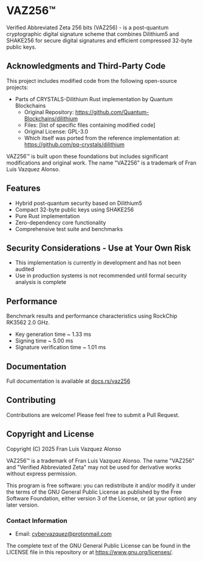 # VAZ256™

Verified Abbreviated Zeta 256 bits (VAZ256) - is a post-quantum cryptographic digital signature scheme that combines Dilithium5 and SHAKE256 for secure digital signatures and efficient compressed 32-byte public keys.

## Acknowledgments and Third-Party Code

This project includes modified code from the following open-source projects:

- Parts of CRYSTALS-Dilithium Rust implementation by Quantum Blockchains
  - Original Repository: https://github.com/Quantum-Blockchains/dilithium
  - Files: [list of specific files containing modified code]
  - Original License: GPL-3.0
  - Which itself was ported from the reference implementation at: https://github.com/pq-crystals/dilithium

VAZ256™ is built upon these foundations but includes significant modifications and original work. The name "VAZ256" is a trademark of Fran Luis Vazquez Alonso.

## Features
- Hybrid post-quantum security based on Dilithium5
- Compact 32-byte public keys using SHAKE256
- Pure Rust implementation
- Zero-dependency core functionality
- Comprehensive test suite and benchmarks

## Security Considerations - **Use at Your Own Risk**
- This implementation is currently in development and has not been audited
- Use in production systems is not recommended until formal security analysis is complete

## Performance
Benchmark results and performance characteristics using RockChip RK3562 2.0 GHz.
- Key generation time ~ 1.33 ms
- Signing time ~ 5.00 ms
- Signature verification time ~ 1.01 ms

## Documentation
Full documentation is available at [docs.rs/vaz256](https://docs.rs/vaz256)

## Contributing
Contributions are welcome! Please feel free to submit a Pull Request.

## Copyright and License

Copyright (C) 2025 Fran Luis Vazquez Alonso

VAZ256™ is a trademark of Fran Luis Vazquez Alonso. The name "VAZ256" and "Verified Abbreviated Zeta" may not be used for derivative works without express permission.

This program is free software: you can redistribute it and/or modify
it under the terms of the GNU General Public License as published by
the Free Software Foundation, either version 3 of the License, or
(at your option) any later version.

### Contact Information
- Email: cybervazquez@protonmail.com

The complete text of the GNU General Public License can be found in the LICENSE file
in this repository or at <https://www.gnu.org/licenses/>.